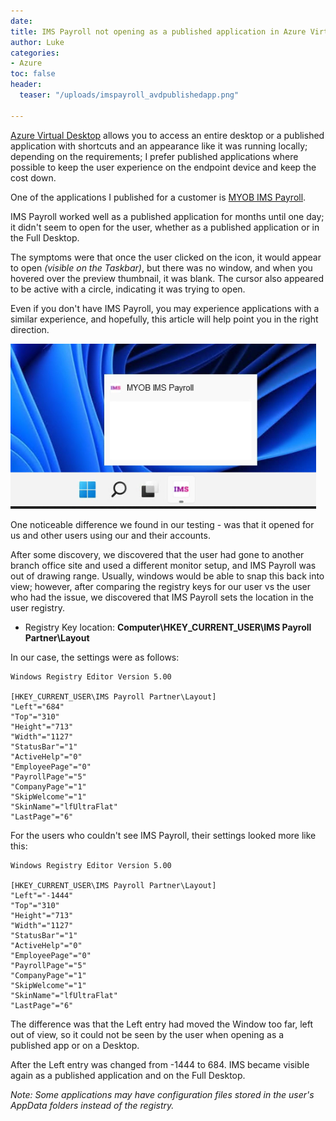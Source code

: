 ```yaml
---
date: 
title: IMS Payroll not opening as a published application in Azure Virtual Desktop
author: Luke
categories:
- Azure
toc: false
header:
  teaser: "/uploads/imspayroll_avdpublishedapp.png"

---
```

[Azure Virtual Desktop](https://azure.microsoft.com/en-us/services/virtual-desktop/?WT.mc_id=AZ-MVP-5004796 " Azure Virtual Desktop") allows you to access an entire desktop or a published application with shortcuts and an appearance like it was running locally; depending on the requirements; I prefer published applications where possible to keep the user experience on the endpoint device and keep the cost down.

One of the applications I published for a customer is [MYOB IMS Payroll](https://www.myob.com/nz/enterprise/ims-payroll " MYOB IMS Payroll ").

IMS Payroll worked well as a published application for months until one day; it didn't seem to open for the user, whether as a published application or in the Full Desktop.

The symptoms were that once the user clicked on the icon, it would appear to open _(visible on the Taskbar)_, but there was no window, and when you hovered over the preview thumbnail, it was blank. The cursor also appeared to be active with a circle, indicating it was trying to open.

Even if you don't have IMS Payroll, you may experience applications with a similar experience, and hopefully, this article will help point you in the right direction.

![](/uploads/imspayroll_avdpublishedapp.png)

One noticeable difference we found in our testing - was that it opened for us and other users using our and their accounts.

After some discovery, we discovered that the user had gone to another branch office site and used a different monitor setup, and IMS Payroll was out of drawing range. Usually, windows would be able to snap this back into view; however, after comparing the registry keys for our user vs the user who had the issue, we discovered that IMS Payroll sets the location in the user registry.

* Registry Key location: **Computer\\HKEY_CURRENT_USER\\IMS Payroll Partner\\Layout**

In our case, the settings were as follows:

    Windows Registry Editor Version 5.00
    
    [HKEY_CURRENT_USER\IMS Payroll Partner\Layout]
    "Left"="684"
    "Top"="310"
    "Height"="713"
    "Width"="1127"
    "StatusBar"="1"
    "ActiveHelp"="0"
    "EmployeePage"="0"
    "PayrollPage"="5"
    "CompanyPage"="1"
    "SkipWelcome"="1"
    "SkinName"="lfUltraFlat"
    "LastPage"="6"

For the users who couldn't see IMS Payroll, their settings looked more like this:

    Windows Registry Editor Version 5.00
    
    [HKEY_CURRENT_USER\IMS Payroll Partner\Layout]
    "Left"="-1444"
    "Top"="310"
    "Height"="713"
    "Width"="1127"
    "StatusBar"="1"
    "ActiveHelp"="0"
    "EmployeePage"="0"
    "PayrollPage"="5"
    "CompanyPage"="1"
    "SkipWelcome"="1"
    "SkinName"="lfUltraFlat"
    "LastPage"="6"
    

The difference was that the Left entry had moved the Window too far, left out of view, so it could not be seen by the user when opening as a published app or on a Desktop.

After the Left entry was changed from -1444 to 684. IMS became visible again as a published application and on the Full Desktop.

_Note: Some applications may have configuration files stored in the user's AppData folders instead of the registry._